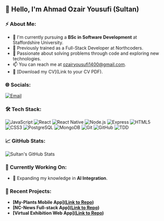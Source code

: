 ## 👋 Hello, I'm Ahmad Ozair Yousufi (Sultan)

### ⚡ About Me:
- 🚀 I'm currently pursuing a **BSc in Software Development** at Staffordshire University.
- 🔭 Previously trained as a Full-Stack Developer at Northcoders.
- 🌱 Passionate about solving problems through code and exploring new technologies.
- 📫 You can reach me at [ozairyousufi1400@gmail.com](mailto:ozairyousufi1400@gmail.com).
- 📌 [Download my CV](Link to your CV PDF).

### 🌐 Socials:
[![Email](https://img.shields.io/badge/-Email-red?style=flat-square&logo=gmail)](mailto:ozairyousufi1400@gmail.com)

### 🛠️ Tech Stack:
![JavaScript](https://img.shields.io/badge/-JavaScript-black?logo=javascript&style=flat-square)
![React](https://img.shields.io/badge/-ReactJS-blue?logo=react&style=flat-square)
![React Native](https://img.shields.io/badge/-React%20Native-blue?logo=react&style=flat-square)
![Node.js](https://img.shields.io/badge/-Node.js-green?logo=node.js&style=flat-square)
![Express](https://img.shields.io/badge/-ExpressJS-gray?logo=express&style=flat-square)
![HTML5](https://img.shields.io/badge/-HTML5-orange?logo=html5&style=flat-square)
![CSS3](https://img.shields.io/badge/-CSS3-blue?logo=css3&style=flat-square)
![PostgreSQL](https://img.shields.io/badge/-PostgreSQL-blue?logo=postgresql&style=flat-square)
![MongoDB](https://img.shields.io/badge/-MongoDB-green?logo=mongodb&style=flat-square)
![Git](https://img.shields.io/badge/-Git-red?logo=git&style=flat-square)
![GitHub](https://img.shields.io/badge/-GitHub-black?logo=github&style=flat-square)
![TDD](https://img.shields.io/badge/-TDD-lightgray?logo=jest&style=flat-square)

### 📈 GitHub Stats:
![Sultan's GitHub Stats](https://github-readme-stats.vercel.app/api?username=AOYousufi&show_icons=true&theme=radical&hide_border=true&count_private=true)

### 🎯 Currently Working On:
- 📱 Expanding my knowledge in **AI Integration**.

### 🚩 Recent Projects:
- **[My-Plants Mobile App]([Link to Repo](https://github.com/AOYousufi/my-plants-FE))**
- **[NC-News Full-stack App]([Link to Repo](https://github.com/AOYousufi/NC-News-BE))**
- **[Virtual Exhibition Web App]([Link to Repo](https://github.com/AOYousufi/Virtual-Exhibiton))**
